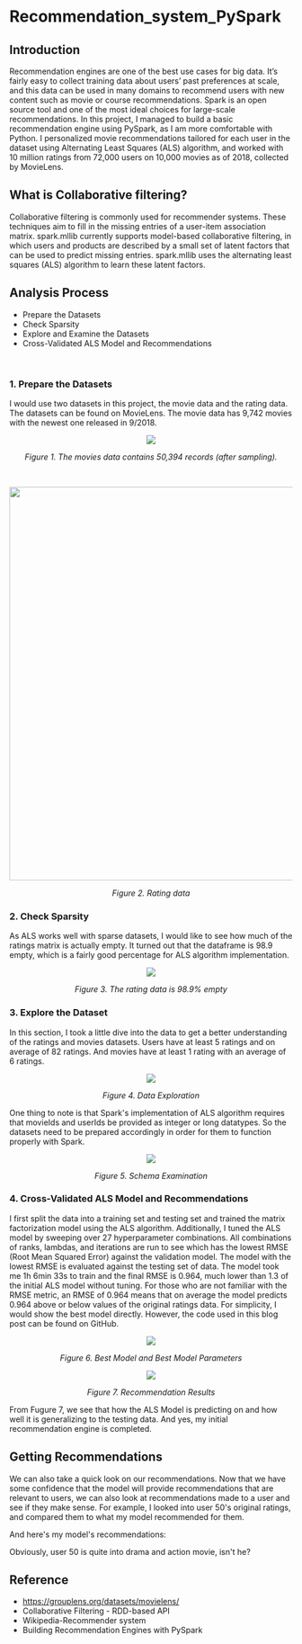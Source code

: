 # Recommendation_system_PySpark

## Introduction
Recommendation engines are one of the best use cases for big data. It’s fairly easy to collect training data about users’ past preferences at scale, and this data can be used in many domains to recommend users with new content such as movie or course recommendations. Spark is an open source tool and one of the most ideal choices for large-scale recommendations. 
In this project, I managed to build a basic recommendation engine using PySpark, as I am more comfortable with Python. I personalized movie recommendations tailored for each user in the dataset using Alternating Least Squares (ALS) algorithm, and worked with 10 million ratings from 72,000 users on 10,000 movies as of 2018, collected by MovieLens.

## What is Collaborative filtering?
Collaborative filtering is commonly used for recommender systems. These techniques aim to fill in the missing entries of a user-item association matrix. spark.mllib currently supports model-based collaborative filtering, in which users and products are described by a small set of latent factors that can be used to predict missing entries. spark.mllib uses the alternating least squares (ALS) algorithm to learn these latent factors.

## Analysis Process 
- Prepare the Datasets
- Check Sparsity
- Explore and Examine the Datasets
- Cross-Validated ALS Model and Recommendations
</br>

### 1. Prepare the Datasets
I would use two datasets in this project, the movie data and the rating data. The datasets can be found on MovieLens. The movie data has 9,742 movies with the newest one released in 9/2018. 
<p align="center">	
	<img align="middle" src="images/Figure 1. Movie list.png">
<p align="center">
     <i>Figure 1. The movies data contains 50,394 records (after sampling).</i> 
</p>
</br>
<p align="center">	
	<img align="middle" width=700 src="images/Figure 2. Rating.png">
</p>
<p align="center">
  <i>Figure 2. Rating data</i> 
</p>


### 2. Check Sparsity
As ALS works well with sparse datasets, I would like to see how much of the ratings matrix is actually empty. It turned out that the dataframe is 98.9 empty, which is a fairly good percentage for ALS algorithm implementation.
<p align="center">	
	<img align="middle" src="images/Figure 3. Sparsity.png">
</p>
<p align="center">
  <i>Figure 3. The rating data is 98.9% empty</i> 
</p>


### 3. Explore the Dataset
In this section, I took a little dive into the data to get a better understanding of the ratings and movies datasets. Users have at least 5 ratings and on average of 82 ratings. And movies have at least 1 rating with an average of 6 ratings.
<p align="center">	
	<img align="middle" src="images/Figure 4. Data Exploration.png">
</p>
<p align="center">
  <i>Figure 4. Data Exploration</i> 
</p>


One thing to note is that Spark's implementation of ALS algorithm requires that movieIds and userIds be provided as integer or long datatypes. So the datasets need to be prepared accordingly in order for them to function properly with Spark.
<p align="center">	
	<img align="middle" src="images/Figure 5. Schema Examination.png">
</p>
<p align="center">
  <i>Figure 5. Schema Examination</i> 
</p>


### 4. Cross-Validated ALS Model and Recommendations
I first split the data into a training set and testing set and trained the matrix factorization model using the ALS algorithm. Additionally, I tuned the ALS model by sweeping over 27 hyperparameter combinations. All combinations of ranks, lambdas, and iterations are run to see which has the lowest RMSE (Root Mean Squared Error) against the validation model. The model with the lowest RMSE is evaluated against the testing set of data. The model took me 1h 6min 33s to train and the final RMSE is 0.964, much lower than 1.3 of the initial ALS model without tuning. For those who are not familiar with the RMSE metric, an RMSE of 0.964 means that on average the model predicts 0.964 above or below values of the original ratings data. For simplicity, I would show the best model directly. However, the code used in this blog post can be found on GitHub.
<p align="center">	
	<img align="middle" src="images/Figure 6. Best Model and Best Model Parameters.png">
</p>
<p align="center">
  <i>Figure 6. Best Model and Best Model Parameters</i> 
</p>

<p align="center">	
	<img align="middle" src="images/Figure 7. Recommendation Results.png">
</p>
<p align="center">
  <i>Figure 7. Recommendation Results</i> 
</p>

From Fugure 7, we see that how the ALS Model is predicting on and how well it is generalizing to the testing data. And yes, my initial recommendation engine is completed. 



## Getting Recommendations
We can also take a quick look on our recommendations. Now that we have some confidence that the model will provide recommendations that are relevant to users, we can also look at recommendations made to a user and see if they make sense. For example, I looked into user 50's original ratings, and compared them to what my model recommended for them.

And here's my model's recommendations:

Obviously, user 50 is quite into drama and action movie, isn't he?

## Reference
- https://grouplens.org/datasets/movielens/
- Collaborative Filtering - RDD-based API
- Wikipedia-Recommender system
- Building Recommendation Engines with PySpark
